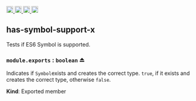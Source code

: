 <a href="https://travis-ci.org/Xotic750/has-symbol-support-x"
   title="Travis status">
<img
   src="https://travis-ci.org/Xotic750/has-symbol-support-x.svg?branch=master"
   alt="Travis status" height="18"/>
</a>
<a href="https://david-dm.org/Xotic750/has-symbol-support-x"
   title="Dependency status">
<img src="https://david-dm.org/Xotic750/has-symbol-support-x.svg"
   alt="Dependency status" height="18"/>
</a>
<a href="https://david-dm.org/Xotic750/has-symbol-support-x#info=devDependencies"
   title="devDependency status">
<img src="https://david-dm.org/Xotic750/has-symbol-support-x/dev-status.svg"
   alt="devDependency status" height="18"/>
</a>
<a href="https://badge.fury.io/js/has-symbol-support-x" title="npm version">
<img src="https://badge.fury.io/js/has-symbol-support-x.svg"
   alt="npm version" height="18"/>
</a>
<a name="module_has-symbol-support-x"></a>

## has-symbol-support-x

Tests if ES6 Symbol is supported.

<a name="exp_module_has-symbol-support-x--module.exports"></a>

### `module.exports` : <code>boolean</code> ⏏

Indicates if `Symbol`exists and creates the correct type.
`true`, if it exists and creates the correct type, otherwise `false`.

**Kind**: Exported member
